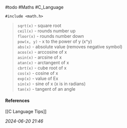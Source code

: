 #todo #Maths #C_Language 

`#include <math.h>`
> `sqrt(x)` - square root  
> `ceil(x)` - rounds number up  
> `floor(x)` - rounds number down  
> `pow(x, y)` - x to the power of y (x^y)  
> `abs(x)` - absolute value (removes negative symbol)  
> `acos(x)` - arccosine of x  
> `asin(x)` - arcsine of x  
> `atan(x)` - arctangent of x  
> `cbrt(x)` - cube root of x  
> `cos(x)` - cosine of x  
> `exp(x)` - value of Ex  
> `sin(x)` - sine of x (x is in radians)  
> `tan(x)` - tangent of an angle
#### References
[[C Language Tips]]

_2024-06-20 21:46_